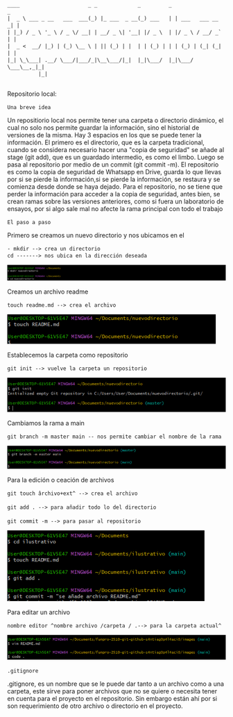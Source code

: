 ```
____                      _ _             _         _                 _ 
|  _ \ ___ _ __   ___  ___(_) |_ ___  _ __(_) ___   | | ___   ___ __ _| |
| |_) / _ \ '_ \ / _ \/ __| | __/ _ \| '__| |/ _ \  | |/ _ \ / __/ _` | |
|  _ <  __/ |_) | (_) \__ \ | || (_) | |  | | (_) | | | (_) | (_| (_| | |
|_| \_\___| .__/ \___/|___/_|\__\___/|_|  |_|\___/  |_|\___/ \___\__,_|_|
          |_|
          
```

Repositorio local: 

    Una breve idea

Un repositiorio local nos permite tener una carpeta o directorio dinámico, el cual no solo nos permite guardar la información, sino el historial de versiones de la misma. Hay 3 espacios en los que se puede tener la información. El primero es el directorio, que es la carpeta tradicional, cuando se considera necesario hacer una "copia de seguridad" se añade al stage (git add), que es un guardado intermedio, es como el limbo. Luego se pasa al repositorio por medio de un commit (git commit -m). El repositorio es como la copia de seguridad de Whatsapp en Drive, guarda lo que llevas por si se pierde la información,si se pierde la información, se restaura y se comienza desde donde se haya dejado. Para el repositorio, no se tiene que perder la información para acceder a la copia de seguridad, antes bien, se crean ramas sobre las versiones anteriores, como si fuera un laboratorio de ensayos, por si algo sale mal no afecte la rama principal con todo el trabajo



    El paso a paso

Primero se creamos un nuevo directorio y nos ubicamos en el 
```
- mkdir --> crea un directorio
cd -------> nos ubica en la dirección deseada

```
![Image](../images/imga.png)


Creamos un archivo readme

```
touch readme.md --> crea el archivo
```
![Image](../images/imgb.png)


Establecemos la carpeta como repositorio

```
git init --> vuelve la carpeta un repositorio
```
![Image](../images/imgc.png)

Cambiamos la rama a main

```
git branch -m master main -- nos permite cambiar el nombre de la rama
```
![Image](../images/imgd.png)

Para la edición o ceación de archivos 

```
git touch ârchivo+ext^ --> crea el archivo

git add . --> para añadir todo lo del directorio

git commit -m --> para pasar al repositorio

```
![Image](../images/imgd1.png)

Para editar un archivo 

```
nombre editor ^nombre archivo /carpeta / .--> para la carpeta actual^
```
![Image](../images/imgd2.png)

    .gitignore
.gitignore, es un nombre que se le puede dar tanto a un archivo como a una carpeta, este sirve para poner archivos que no se quiere o necesita tener en cuenta para el proyecto en el repositorio. Sin embargo están ahí por si son requerimiento de otro archivo o directorio en el proyecto.